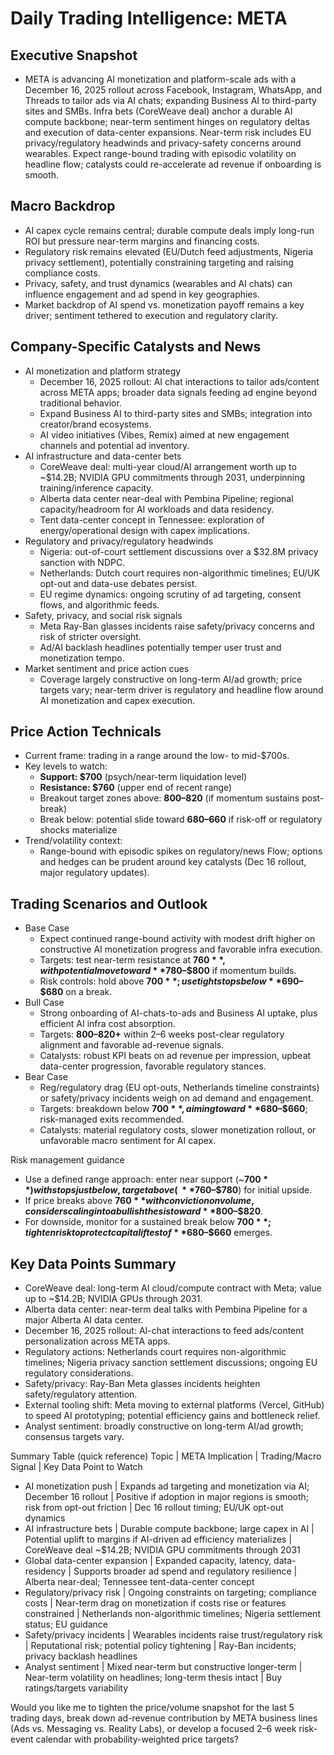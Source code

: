 # Daily Trading Intelligence: META

## Executive Snapshot
- META is advancing AI monetization and platform-scale ads with a December 16, 2025 rollout across Facebook, Instagram, WhatsApp, and Threads to tailor ads via AI chats; expanding Business AI to third-party sites and SMBs. Infra bets (CoreWeave deal) anchor a durable AI compute backbone; near-term sentiment hinges on regulatory deltas and execution of data-center expansions. Near-term risk includes EU privacy/regulatory headwinds and privacy-safety concerns around wearables. Expect range-bound trading with episodic volatility on headline flow; catalysts could re-accelerate ad revenue if onboarding is smooth.

## Macro Backdrop
- AI capex cycle remains central; durable compute deals imply long-run ROI but pressure near-term margins and financing costs.
- Regulatory risk remains elevated (EU/Dutch feed adjustments, Nigeria privacy settlement), potentially constraining targeting and raising compliance costs.
- Privacy, safety, and trust dynamics (wearables and AI chats) can influence engagement and ad spend in key geographies.
- Market backdrop of AI spend vs. monetization payoff remains a key driver; sentiment tethered to execution and regulatory clarity.

## Company-Specific Catalysts and News
- AI monetization and platform strategy
  - December 16, 2025 rollout: AI chat interactions to tailor ads/content across META apps; broader data signals feeding ad engine beyond traditional behavior.
  - Expand Business AI to third-party sites and SMBs; integration into creator/brand ecosystems.
  - AI video initiatives (Vibes, Remix) aimed at new engagement channels and potential ad inventory.
- AI infrastructure and data-center bets
  - CoreWeave deal: multi-year cloud/AI arrangement worth up to ~$14.2B; NVIDIA GPU commitments through 2031, underpinning training/inference capacity.
  - Alberta data center near-deal with Pembina Pipeline; regional capacity/headroom for AI workloads and data residency.
  - Tent data-center concept in Tennessee: exploration of energy/operational design with capex implications.
- Regulatory and privacy/regulatory headwinds
  - Nigeria: out-of-court settlement discussions over a $32.8M privacy sanction with NDPC.
  - Netherlands: Dutch court requires non-algorithmic timelines; EU/UK opt-out and data-use debates persist.
  - EU regime dynamics: ongoing scrutiny of ad targeting, consent flows, and algorithmic feeds.
- Safety, privacy, and social risk signals
  - Meta Ray-Ban glasses incidents raise safety/privacy concerns and risk of stricter oversight.
  - Ad/AI backlash headlines potentially temper user trust and monetization tempo.
- Market sentiment and price action cues
  - Coverage largely constructive on long-term AI/ad growth; price targets vary; near-term driver is regulatory and headline flow around AI monetization and capex execution.

## Price Action Technicals
- Current frame: trading in a range around the low- to mid-$700s.
- Key levels to watch:
  - **Support: $700** (psych/near-term liquidation level)
  - **Resistance: $760** (upper end of recent range)
  - Breakout target zones above: **$800–$820** (if momentum sustains post-break)
  - Break below: potential slide toward **$680–$660** if risk-off or regulatory shocks materialize
- Trend/volatility context:
  - Range-bound with episodic spikes on regulatory/news Flow; options and hedges can be prudent around key catalysts (Dec 16 rollout, major regulatory updates).

## Trading Scenarios and Outlook
- Base Case
  - Expect continued range-bound activity with modest drift higher on constructive AI monetization progress and favorable infra execution.
  - Targets: test near-term resistance at **$760**, with potential move toward **$780–$800** if momentum builds.
  - Risk controls: hold above **$700**; use tight stops below **$690–$680** on a break.
- Bull Case
  - Strong onboarding of AI-chats-to-ads and Business AI uptake, plus efficient AI infra cost absorption.
  - Targets: **$800–$820+** within 2–6 weeks post-clear regulatory alignment and favorable ad-revenue signals.
  - Catalysts: robust KPI beats on ad revenue per impression, upbeat data-center progression, favorable regulatory stances.
- Bear Case
  - Reg/regulatory drag (EU opt-outs, Netherlands timeline constraints) or safety/privacy incidents weigh on ad demand and engagement.
  - Targets: breakdown below **$700**, aiming toward **$680–$660**; risk-managed exits recommended.
  - Catalysts: material regulatory costs, slower monetization rollout, or unfavorable macro sentiment for AI capex.

Risk management guidance
- Use a defined range approach: enter near support (~**$700**) with stops just below, target above (~**$760–$780**) for initial upside.
- If price breaks above **$760** with conviction on volume, consider scaling into a bullish thesis toward **$800–$820**.
- For downside, monitor for a sustained break below **$700**; tighten risk to protect capital if test of **$680–$660** emerges.

## Key Data Points Summary
- CoreWeave deal: long-term AI cloud/compute contract with Meta; value up to ~$14.2B; NVIDIA GPUs through 2031.
- Alberta data center: near-term deal talks with Pembina Pipeline for a major Alberta AI data center.
- December 16, 2025 rollout: AI-chat interactions to feed ads/content personalization across META apps.
- Regulatory actions: Netherlands court requires non-algorithmic timelines; Nigeria privacy sanction settlement discussions; ongoing EU regulatory considerations.
- Safety/privacy: Ray-Ban Meta glasses incidents heighten safety/regulatory attention.
- External tooling shift: Meta moving to external platforms (Vercel, GitHub) to speed AI prototyping; potential efficiency gains and bottleneck relief.
- Analyst sentiment: broadly constructive on long-term AI/ad growth; consensus targets vary.

Summary Table (quick reference)
Topic | META Implication | Trading/Macro Signal | Key Data Point to Watch
- AI monetization push | Expands ad targeting and monetization via AI; December 16 rollout | Positive if adoption in major regions is smooth; risk from opt-out friction | Dec 16 rollout timing; EU/UK opt-out dynamics
- AI infrastructure bets | Durable compute backbone; large capex in AI | Potential uplift to margins if AI-driven ad efficiency materializes | CoreWeave deal ~$14.2B; NVIDIA GPU commitments through 2031
- Global data-center expansion | Expanded capacity, latency, data-residency | Supports broader ad spend and regulatory resilience | Alberta near-deal; Tennessee tent-data-center concept
- Regulatory/privacy risk | Ongoing constraints on targeting; compliance costs | Near-term drag on monetization if costs rise or features constrained | Netherlands non-algorithmic timelines; Nigeria settlement status; EU guidance
- Safety/privacy incidents | Wearables incidents raise trust/regulatory risk | Reputational risk; potential policy tightening | Ray-Ban incidents; privacy backlash headlines
- Analyst sentiment | Mixed near-term but constructive longer-term | Near-term volatility on headlines; long-term thesis intact | Buy ratings/targets variability

Would you like me to tighten the price/volume snapshot for the last 5 trading days, break down ad-revenue contribution by META business lines (Ads vs. Messaging vs. Reality Labs), or develop a focused 2–6 week risk-event calendar with probability-weighted price targets?